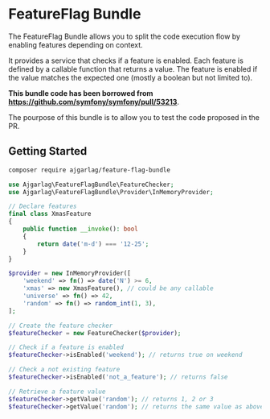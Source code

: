 FeatureFlag Bundle
==================

The FeatureFlag Bundle allows you to split the code execution flow by
enabling features depending on context.

It provides a service that checks if a feature is enabled. Each feature is
defined by a callable function that returns a value.
The feature is enabled if the value matches the expected one (mostly a boolean
but not limited to).

**This bundle code has been borrowed from https://github.com/symfony/symfony/pull/53213**.

The pourpose of this bundle is to allow you to test the code proposed in the PR.

Getting Started
---------------

```bash
composer require ajgarlag/feature-flag-bundle
```

```php
use Ajgarlag\FeatureFlagBundle\FeatureChecker;
use Ajgarlag\FeatureFlagBundle\Provider\InMemoryProvider;

// Declare features
final class XmasFeature
{
    public function __invoke(): bool
    {
        return date('m-d') === '12-25';
    }
}

$provider = new InMemoryProvider([
    'weekend' => fn() => date('N') >= 6,
    'xmas' => new XmasFeature(), // could be any callable
    'universe' => fn() => 42,
    'random' => fn() => random_int(1, 3),
];

// Create the feature checker
$featureChecker = new FeatureChecker($provider);

// Check if a feature is enabled
$featureChecker->isEnabled('weekend'); // returns true on weekend

// Check a not existing feature
$featureChecker->isEnabled('not_a_feature'); // returns false

// Retrieve a feature value
$featureChecker->getValue('random'); // returns 1, 2 or 3
$featureChecker->getValue('random'); // returns the same value as above
```
